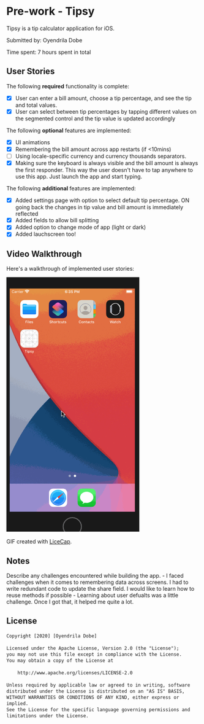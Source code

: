 # Pre-work - Tipsy

Tipsy is a tip calculator application for iOS.

Submitted by: Oyendrila Dobe

Time spent: 7 hours spent in total

## User Stories

The following **required** functionality is complete:

* [X] User can enter a bill amount, choose a tip percentage, and see the tip and total values.
* [X] User can select between tip percentages by tapping different values on the segmented control and the tip value is updated accordingly

The following **optional** features are implemented:

* [X] UI animations
* [X] Remembering the bill amount across app restarts (if <10mins)
* [ ] Using locale-specific currency and currency thousands separators.
* [X] Making sure the keyboard is always visible and the bill amount is always the first responder. This way the user doesn't have to tap anywhere to use this app. Just launch the app and start typing.

The following **additional** features are implemented:

- [X] Added settings page with option to select default tip percentage. ON going back the changes in tip value and bill amount is immediately reflected 
- [X] Added fields to allow bill splitting
- [X] Added option to change mode of app (light or dark) 
- [X] Added lauchscreen too!

## Video Walkthrough

Here's a walkthrough of implemented user stories:

<img src='https://github.com/oreohere/Tipsy/blob/master/tipsy_video_with_share_with_keyboard1.gif' />

GIF created with [LiceCap](http://www.cockos.com/licecap/).

## Notes

Describe any challenges encountered while building the app.
    - I faced challenges when it comes to remembering data across screens. I had to write redundant code to update the share field. I would like to learn how to reuse methods if possible
    - Learning about user defualts was a little challenge. Once I got that, it helped me quite a lot.
    

## License

    Copyright [2020] [Oyendrila Dobe]

    Licensed under the Apache License, Version 2.0 (the "License");
    you may not use this file except in compliance with the License.
    You may obtain a copy of the License at

        http://www.apache.org/licenses/LICENSE-2.0

    Unless required by applicable law or agreed to in writing, software
    distributed under the License is distributed on an "AS IS" BASIS,
    WITHOUT WARRANTIES OR CONDITIONS OF ANY KIND, either express or implied.
    See the License for the specific language governing permissions and
    limitations under the License.
